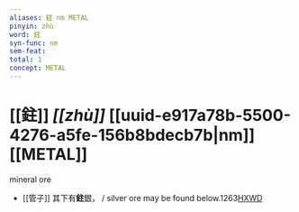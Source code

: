 ```yaml
---
aliases: 鉒 nm METAL
pinyin: zhù
word: 鉒
syn-func: nm
sem-feat: 
total: 1
concept: METAL 
---
```

# [[鉒]] *[[zhù]]*  [[uuid-e917a78b-5500-4276-a5fe-156b8bdecb7b|nm]] [[METAL]]
mineral ore
 - [[管子]] 其下有**鉒**銀， / silver ore may be found below.1263[HXWD](https://hxwd.org/textview.html?location=KR3c0001_tls_023-12a.4)